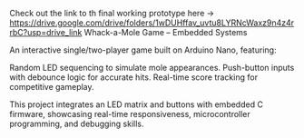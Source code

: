 Check out the link to th final working prototype here -> https://drive.google.com/drive/folders/1wDUHffav_uvtu8LYRNcWaxz9n4z4rrbC?usp=drive_link
Whack-a-Mole Game – Embedded Systems

An interactive single/two-player game built on Arduino Nano, featuring:

Random LED sequencing to simulate mole appearances.
Push-button inputs with debounce logic for accurate hits.
Real-time score tracking for competitive gameplay.

This project integrates an LED matrix and buttons with embedded C firmware, showcasing real-time responsiveness, microcontroller programming, and debugging skills.
